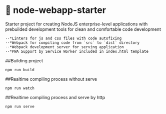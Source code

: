 # 🚀 node-webapp-starter

Starter project for creating NodeJS enterprise-level applications with prebuilded development tools for clean and comfortable code development

```no-highlight
⋅⋅*Linters for js and css files with code autofixing
⋅⋅*Webpack for compiling code from `src` to `dist` directory
⋅⋅*Webpack development server for serving application
⋅⋅*PWA Support by Service Worker included in index.html template
```

##Building project
```
npm run build
```

##Realtime compiling process without serve
```
npm run watch
```

##Realtime compiling process and serve by http
```
npm run serve
```
